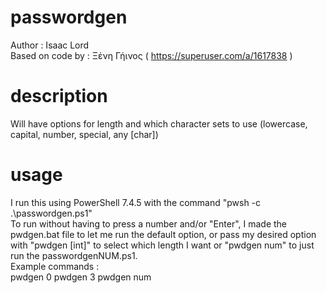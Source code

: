 # passwordgen
Author : Isaac Lord\
Based on code by : Ξένη Γήινος ( https://superuser.com/a/1617838 )
# description
Will have options for length and which character sets to use (lowercase, capital, number, special, any [char])
# usage
I run this using PowerShell 7.4.5 with the command "pwsh -c .\passwordgen.ps1"\
To run without having to press a number and/or "Enter", I made the pwdgen.bat file to let me run the default option, or pass my desired option with "pwdgen [int]" to select which length I want or "pwdgen num" to just run the passwordgenNUM.ps1.\
Example commands : \
pwdgen 0
pwdgen 3
pwdgen num

